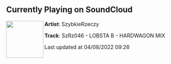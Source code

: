 ## Currently Playing on SoundCloud

[<img align="left" width="100" src="https://i1.sndcdn.com/artworks-S5ZHgz8CGp4xlbU7-ofSoaQ-t500x500.jpg">](https://soundcloud.com/szybkierzeczy/szrz046-lobsta-b-hardwagon-mix)

**Artist**: SzybkieRzeczy 

**Track**: SzRz046 - LOBSTA B - HARDWAGON MIX

Last updated at 04/08/2022 09:26

